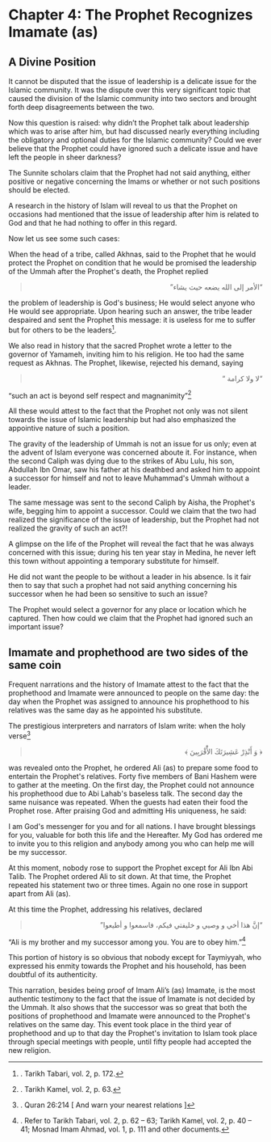 Chapter 4: The Prophet Recognizes Imamate (as)
==============================================

A Divine Position
-----------------

It cannot be disputed that the issue of leadership is a delicate issue
for the Islamic community. It was the dispute over this very significant
topic that caused the division of the Islamic community into two sectors
and brought forth deep disagreements between the two.

Now this question is raised: why didn’t the Prophet talk about
leadership which was to arise after him, but had discussed nearly
everything including the obligatory and optional duties for the Islamic
community? Could we ever believe that the Prophet could have ignored
such a delicate issue and have left the people in sheer darkness?

The Sunnite scholars claim that the Prophet had not said anything,
either positive or negative concerning the Imams or whether or not such
positions should be elected.

A research in the history of Islam will reveal to us that the Prophet on
occasions had mentioned that the issue of leadership after him is
related to God and that he had nothing to offer in this regard.

Now let us see some such cases:

When the head of a tribe, called Akhnas, said to the Prophet that he
would protect the Prophet on condition that he would be promised the
leadership of the Ummah after the Prophet's death, the Prophet replied

<blockquote dir="rtl">
  <p>
“الأمر إلی الله يضعه حيث يشاء”
  </p>
</blockquote>

the problem of leadership is God's business; He would select anyone who
He would see appropriate. Upon hearing such an answer, the tribe leader
despaired and sent the Prophet this message: it is useless for me to
suffer but for others to be the leaders[^1].

We also read in history that the sacred Prophet wrote a letter to the
governor of Yamameh, inviting him to his religion. He too had the same
request as Akhnas. The Prophet, likewise, rejected his demand, saying

<blockquote dir="rtl">
  <p>
“لا ولا كرامة “
  </p>
</blockquote>

“such an act is beyond self respect and magnanimity”[^2]

All these would attest to the fact that the Prophet not only was not
silent towards the issue of Islamic leadership but had also emphasized
the appointive nature of such a position.

The gravity of the leadership of Ummah is not an issue for us only; even
at the advent of Islam everyone was concerned aboute it. For instance,
when the second Caliph was dying due to the strikes of Abu Lulu, his
son, Abdullah Ibn Omar, saw his father at his deathbed and asked him to
appoint a successor for himself and not to leave Muhammad's Ummah
without a leader.

The same message was sent to the second Caliph by Aisha, the Prophet's
wife, begging him to appoint a successor. Could we claim that the two
had realized the significance of the issue of leadership, but the
Prophet had not realized the gravity of such an act?!

A glimpse on the life of the Prophet will reveal the fact that he was
always concerned with this issue; during his ten year stay in Medina, he
never left this town without appointing a temporary substitute for
himself.

He did not want the people to be without a leader in his absence. Is it
fair then to say that such a prophet had not said anything concerning
his successor when he had been so sensitive to such an issue?

The Prophet would select a governor for any place or location which he
captured. Then how could we claim that the Prophet had ignored such an
important issue?

Imamate and prophethood are two sides of the same coin
------------------------------------------------------

Frequent narrations and the history of Imamate attest to the fact that
the prophethood and Imamate were announced to people on the same day:
the day when the Prophet was assigned to announce his prophethood to his
relatives was the same day as he appointed his substitute.

The prestigious interpreters and narrators of Islam write: when the holy
verse[^3]

<blockquote dir="rtl">
  <p>
﴿ وَ أَنْذِرْ عَشِيرَتَكَ الأَْقْرَبِينَ ﴾
  </p>
</blockquote>

was revealed onto the Prophet, he ordered Ali (as) to prepare some food
to entertain the Prophet's relatives. Forty five members of Bani Hashem
were to gather at the meeting. On the first day, the Prophet could not
announce his prophethood due to Abi Lahab's baseless talk. The second
day the same nuisance was repeated. When the guests had eaten their food
the Prophet rose. After praising God and admitting His uniqueness, he
said:

I am God's messenger for you and for all nations. I have brought
blessings for you, valuable for both this life and the Hereafter. My God
has ordered me to invite you to this religion and anybody among you who
can help me will be my successor.

At this moment, nobody rose to support the Prophet except for Ali Ibn
Abi Talib. The Prophet ordered Ali to sit down. At that time, the
Prophet repeated his statement two or three times. Again no one rose in
support apart from Ali (as).

At this time the Prophet, addressing his relatives, declared

<blockquote dir="rtl">
  <p>
“إنَّ هذا أخي و وصيي و خليفتي فيكم، فاسمعوا و أطيعوا”
  </p>
</blockquote>

“Ali is my brother and my successor among you. You are to obey him.”[^4]

This portion of history is so obvious that nobody except for Taymiyyah,
who expressed his enmity towards the Prophet and his household, has been
doubtful of its authenticity.

This narration, besides being proof of Imam Ali’s (as) Imamate, is the
most authentic testimony to the fact that the issue of Imamate is not
decided by the Ummah. It also shows that the successor was so great that
both the positions of prophethood and Imamate were announced to the
Prophet's relatives on the same day. This event took place in the third
year of prophethood and up to that day the Prophet's invitation to Islam
took place through special meetings with people, until fifty people had
accepted the new religion.

[^1]: . Tarikh Tabari, vol. 2, p. 172.

[^2]: . Tarikh Kamel, vol. 2, p. 63.

[^3]: . Quran 26:214 [ And warn your nearest relations ]

[^4]: . Refer to Tarikh Tabari, vol. 2, p. 62 – 63; Tarikh Kamel, vol.
2, p. 40 – 41; Mosnad Imam Ahmad, vol. 1, p. 111 and other documents.


